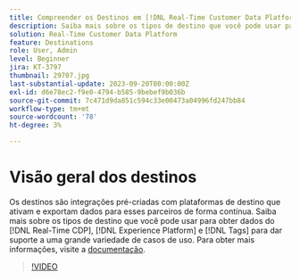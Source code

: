 ```yaml
---
title: Compreender os Destinos em [!DNL Real-Time Customer Data Platform] e [!DNL Experience Platform]
description: Saiba mais sobre os tipos de destino que você pode usar para obter dados do  [!DNL Real-Time CDP], [!DNL Experience Platform], and [!DNL Tags]  para oferecer suporte a uma grande variedade de casos de uso.
solution: Real-Time Customer Data Platform
feature: Destinations
role: User, Admin
level: Beginner
jira: KT-3797
thumbnail: 29707.jpg
last-substantial-update: 2023-09-20T00:00:00Z
exl-id: d6e78ec2-f9e0-4794-b585-9bebef9b036b
source-git-commit: 7c471d9da851c594c33e00473a04996fd247bb84
workflow-type: tm+mt
source-wordcount: '78'
ht-degree: 3%

---
```


# Visão geral dos destinos

Os destinos são integrações pré-criadas com plataformas de destino que ativam e exportam dados para esses parceiros de forma contínua. Saiba mais sobre os tipos de destino que você pode usar para obter dados do [!DNL Real-Time CDP], [!DNL Experience Platform] e [!DNL Tags] para dar suporte a uma grande variedade de casos de uso. Para obter mais informações, visite a [documentação](https://experienceleague.adobe.com/docs/experience-platform/destinations/home.html?lang=pt-BR).

>[!VIDEO](https://video.tv.adobe.com/v/29707?learn=on)

